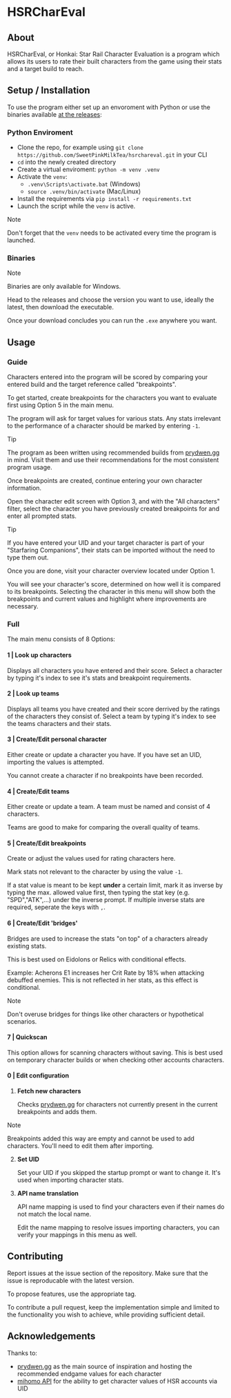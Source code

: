 # HSRCharEval

## About

HSRCharEval, or Honkai: Star Rail Character Evaluation is a program which allows its users to rate their built characters from the game using their stats and a target build to reach.

## Setup / Installation

To use the program either set up an envoroment with Python or use the binaries available [at the releases](https://github.com/SweetPinkMilkTea/hsrchareval/releases):

### Python Enviroment

- Clone the repo, for example using `git clone https://github.com/SweetPinkMilkTea/hsrchareval.git` in your CLI
- `cd` into the newly created directory
- Create a virtual enviroment: `python -m venv .venv`
- Activate the `venv`:
   - `.venv\Scripts\activate.bat` (Windows)
   - `source .venv/bin/activate` (Mac/Linux)
- Install the requirements via `pip install -r requirements.txt`
- Launch the script while the `venv` is active.

> [!NOTE]
> Don't forget that the `venv` needs to be activated every time the program is launched.

### Binaries

> [!NOTE]
> Binaries are only available for Windows.

Head to the releases and choose the version you want to use, ideally the latest, then download the executable.

Once your download concludes you can run the `.exe` anywhere you want.

## Usage

### Guide

Characters entered into the program will be scored by comparing your entered build and the target reference called "breakpoints".

To get started, create breakpoints for the characters you want to evaluate first using Option 5 in the main menu.

The program will ask for target values for various stats. Any stats irrelevant to the performance of a character should be marked by entering `-1`.

> [!TIP]
> The program as been written using recommended builds from [prydwen.gg](https://www.prydwen.gg/star-rail/) in mind. Visit them and use their recommendations for the most consistent program usage.

Once breakpoints are created, continue entering your own character information.

Open the character edit screen with Option 3, and with the "All characters" filter, select the character you have previously created breakpoints for and enter all prompted stats.

> [!TIP]
> If you have entered your UID and your target character is part of your "Starfaring Companions", their stats can be imported without the need to type them out.

Once you are done, visit your character overview located under Option 1.

You will see your character's score, determined on how well it is compared to its breakpoints. Selecting the character in this menu will show both the breakpoints and current values and highlight where improvements are necessary.

### Full

The main menu consists of 8 Options:

#### 1 | Look up characters

Displays all characters you have entered and their score. Select a character by typing it's index to see it's stats and breakpoint requirements.

#### 2 | Look up teams

Displays all teams you have created and their score derrived by the ratings of the characters they consist of. Select a team by typing it's index to see the teams characters and their stats.

#### 3 | Create/Edit personal character

Either create or update a character you have. If you have set an UID, importing the values is attempted.

You cannot create a character if no breakpoints have been recorded.

#### 4 | Create/Edit teams

Either create or update a team. A team must be named and consist of 4 characters.

Teams are good to make for comparing the overall quality of teams.

#### 5 | Create/Edit breakpoints

Create or adjust the values used for rating characters here.

Mark stats not relevant to the character by using the value `-1`.

If a stat value is meant to be kept **under** a certain limit, mark it as inverse by typing the max. allowed value first, then typing the stat key (e.g. "SPD","ATK",...) under the inverse prompt. If multiple inverse stats are required, seperate the keys with `,`.

#### 6 | Create/Edit 'bridges'

Bridges are used to increase the stats "on top" of a characters already existing stats.

This is best used on Eidolons or Relics with conditional effects.

Example:
Acherons E1 increases her Crit Rate by 18% when attacking debuffed enemies. This is not reflected in her stats, as this effect is conditional.

> [!NOTE]
> Don't overuse bridges for things like other characters or hypothetical scenarios.

#### 7 | Quickscan

This option allows for scanning characters without saving. This is best used on temporary character builds or when checking other accounts characters.

#### 0 | Edit configuration

1.  **Fetch new characters**

    Checks [prydwen.gg](https://www.prydwen.gg/star-rail/) for characters not currently present in the current breakpoints and adds them.

> [!NOTE]
> Breakpoints added this way are empty and cannot be used to add characters. You'll need to edit them after importing.

2.  **Set UID**

    Set your UID if you skipped the startup prompt or want to change it. It's used when importing character stats.

3.  **API name translation**
    
    API name mapping is used to find your characters even if their names do not match the local name.

    Edit the name mapping to resolve issues importing characters, you can verify your mappings in this menu as well.

## Contributing

Report issues at the issue section of the repository. Make sure that the issue is reproducable with the latest version.

To propose features, use the appropriate tag.

To contribute a pull request, keep the implementation simple and limited to the functionality you wish to achieve, while providing sufficient detail.

## Acknowledgements

Thanks to:
- [prydwen.gg](https://www.prydwen.gg/star-rail/) as the main source of inspiration and hosting the recommended endgame values for each character
- [mihomo API](https://github.com/MetaCubeX/mihomo) for the ability to get character values of HSR accounts via UID

